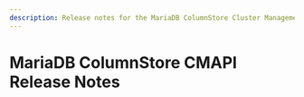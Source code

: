 ```yaml
---
description: Release notes for the MariaDB ColumnStore Cluster Management API (CMAPI)
---
```


# MariaDB ColumnStore CMAPI Release Notes

